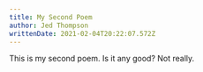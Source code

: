 ```yaml
---
title: My Second Poem
author: Jed Thompson
writtenDate: 2021-02-04T20:22:07.572Z
---
```

This is my second poem.
Is it any good?
Not really.
